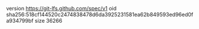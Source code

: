 version https://git-lfs.github.com/spec/v1
oid sha256:518cf144520c2474838478d6da3925231581ea62b849593ed96ed0fa934799bf
size 36266
